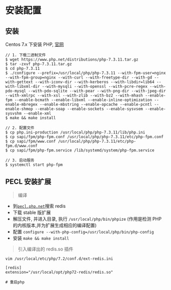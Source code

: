# 安装配置

## 安装

Centos 7.x 下安装 PHP, [官网](https://www.php.net/downloads.php)

```
// 1. 下载二进制文件
$ wget https://www.php.net/distributions/php-7.3.11.tar.gz
$ tar -zxvf php-7.3.11.tar.gz
$ cd php-7.3.11
$ ./configure --prefix=/usr/local/php/php-7.3.11 --with-fpm-user=nginx --with-fpm-group=nginx --with-curl --with-freetype-dir --with-gd --with-gettext --with-iconv-dir --with-kerberos --with-libdir=lib64 --with-libxml-dir --with-mysqli --with-openssl --with-pcre-regex --with-pdo-mysql --with-pdo-sqlite --with-pear --with-png-dir --with-jpeg-dir --with-xmlrpc --with-xsl --with-zlib --with-bz2 --with-mhash --enable-fpm --enable-bcmath --enable-libxml --enable-inline-optimization --enable-mbregex --enable-mbstring --enable-opcache --enable-pcntl --enable-shmop --enable-soap --enable-sockets --enable-sysvsem --enable-sysvshm --enable-xml
$ make && make install

// 2. 配置文件
$ cp php.ini-production /usr/local/php/php-7.3.11/lib/php.ini
$ cp sapi/fpm/php-fpm.conf /usr/local/php/php-7.3.11/etc/php-fpm.conf
$ cp sapi/fpm/www.conf /usr/local/php/php-7.3.11/etc/php-fpm.d/www.conf
$ cp sapi/fpm/php-fpm.service /lib/systemd/system/php-fpm.service

// 3. 启动服务
$ systemctl start php-fpm
```

## PECL 安装扩展

> 编译

- 到[`pecl.php.net`](https://pecl.php.net/)搜索 redis
- 下载 stable 版扩展
- 解压文件, 并进入目录, 执行 `/usr/local/php/bin/phpize` (作用是检测 PHP 的内核版本,并为扩展生成相应的编译配置)
- 配置 `configure --with-php-config=/usr/local/php/bin/php-config`
- 安装 `make && make install`

> 引入编译出的 redis.so 插件

```
vim /usr/local/etc/php/7.2/conf.d/ext-redis.ini

[redis]
extension="/usr/local/opt/php72-redis/redis.so"

# 重启php
```
